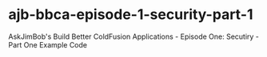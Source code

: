 # ajb-bbca-episode-1-security-part-1
AskJimBob's Build Better ColdFusion Applications - Episode One: Secutiry - Part One Example Code
